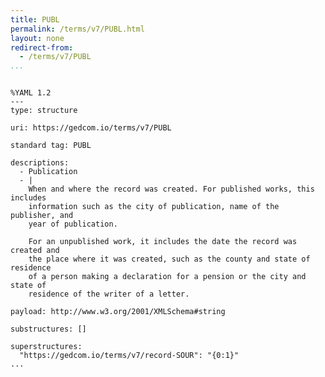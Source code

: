 ```yaml
---
title: PUBL
permalink: /terms/v7/PUBL.html
layout: none
redirect-from:
  - /terms/v7/PUBL
...
```


```

%YAML 1.2
---
type: structure

uri: https://gedcom.io/terms/v7/PUBL

standard tag: PUBL

descriptions:
  - Publication
  - |
    When and where the record was created. For published works, this includes
    information such as the city of publication, name of the publisher, and
    year of publication.
    
    For an unpublished work, it includes the date the record was created and
    the place where it was created, such as the county and state of residence
    of a person making a declaration for a pension or the city and state of
    residence of the writer of a letter.

payload: http://www.w3.org/2001/XMLSchema#string

substructures: []

superstructures:
  "https://gedcom.io/terms/v7/record-SOUR": "{0:1}"
...

```
